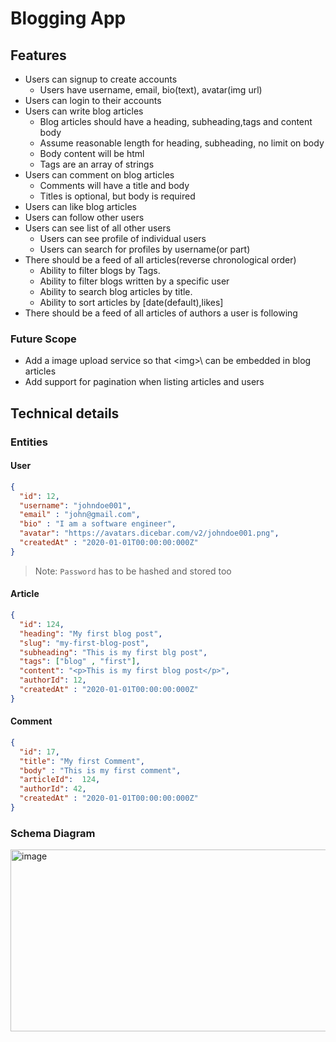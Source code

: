 # Blogging App

## Features

- Users can signup to create accounts
  - Users have username, email, bio(text), avatar(img url)
- Users can login to their accounts
- Users can write blog articles
    - Blog articles should have a heading, subheading,tags and content body
    - Assume reasonable length for heading, subheading, no limit on body
    - Body content will be html
    - Tags are an array of strings
- Users can comment on blog articles
    - Comments will have a title and body
    - Titles is optional, but body is required
- Users can like blog articles
- Users can follow other users
- Users can see list of all other users
    - Users can see profile of individual users
    - Users can search for profiles by username(or part)
- There should be a feed of all articles(reverse chronological order)
    - Ability to filter blogs by Tags.
    - Ability to filter blogs written by a specific user
    - Ability to search blog articles by title.
    - Ability to sort articles by \[date(default),likes\]
- There should be a feed of all articles of authors a user is following


### Future Scope

- Add a image upload service so that \<img>\ can be embedded in blog articles
- Add support for pagination when listing articles and users

## Technical details

### Entities

#### User

```json
{
  "id": 12,
  "username": "johndoe001",
  "email" : "john@gmail.com",
  "bio" : "I am a software engineer",
  "avatar": "https://avatars.dicebar.com/v2/johndoe001.png",
  "createdAt" : "2020-01-01T00:00:00:000Z"
}
```
> Note: `Password` has to be hashed and stored too

#### Article

```json
{
  "id": 124,
  "heading": "My first blog post",
  "slug": "my-first-blog-post",
  "subheading": "This is my first blg post",
  "tags": ["blog" , "first"],
  "content": "<p>This is my first blog post</p>",
  "authorId": 12,
  "createdAt" : "2020-01-01T00:00:00:000Z"
}
```

#### Comment

```json
{
  "id": 17,
  "title": "My first Comment",
  "body" : "This is my first comment",
  "articleId":  124,
  "authorId": 42,
  "createdAt" : "2020-01-01T00:00:00:000Z"
}
```

### Schema Diagram

<img width="551" height="291" alt="image" src="https://github.com/user-attachments/assets/cd4d18df-40ba-44a4-b5b7-325e4c2b6d74" />
